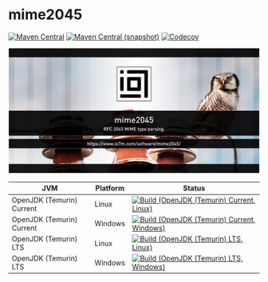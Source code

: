 mime2045
===

[![Maven Central](https://img.shields.io/maven-central/v/com.io7m.mime2045/com.io7m.mime2045.svg?style=flat-square)](http://search.maven.org/#search%7Cga%7C1%7Cg%3A%22com.io7m.mime2045%22)
[![Maven Central (snapshot)](https://img.shields.io/nexus/s/https/s01.oss.sonatype.org/com.io7m.mime2045/com.io7m.mime2045.svg?style=flat-square)](https://s01.oss.sonatype.org/content/repositories/snapshots/com/io7m/mime2045/)
[![Codecov](https://img.shields.io/codecov/c/github/io7m/mime2045.svg?style=flat-square)](https://codecov.io/gh/io7m/mime2045)

![mime2045](./src/site/resources/mime2045.jpg?raw=true)

| JVM                       | Platform | Status |
|---------------------------|----------|--------|
| OpenJDK (Temurin) Current | Linux    | [![Build (OpenJDK (Temurin) Current,   Linux)](https://img.shields.io/github/workflow/status/io7m/mime2045/main.linux.temurin.current)](https://github.com/io7m/mime2045/actions?query=workflow%3Amain.linux.temurin.current)     |
| OpenJDK (Temurin) Current | Windows  | [![Build (OpenJDK (Temurin) Current, Windows)](https://img.shields.io/github/workflow/status/io7m/mime2045/main.windows.temurin.current)](https://github.com/io7m/mime2045/actions?query=workflow%3Amain.windows.temurin.current) |
| OpenJDK (Temurin) LTS     | Linux    | [![Build (OpenJDK (Temurin) LTS,       Linux)](https://img.shields.io/github/workflow/status/io7m/mime2045/main.linux.temurin.lts)](https://github.com/io7m/mime2045/actions?query=workflow%3Amain.linux.temurin.lts)             |
| OpenJDK (Temurin) LTS     | Windows  | [![Build (OpenJDK (Temurin) LTS,     Windows)](https://img.shields.io/github/workflow/status/io7m/mime2045/main.windows.temurin.lts)](https://github.com/io7m/mime2045/actions?query=workflow%3Amain.windows.temurin.lts)         |

